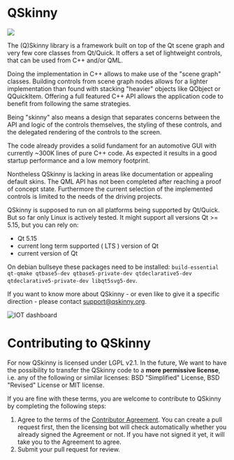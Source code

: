 # QSkinny

![](https://github.com/uwerat/qskinny/workflows/CI/badge.svg)

The (Q)Skinny library is a framework built on top of the Qt scene graph
and very few core classes from Qt/Quick. It offers a set of lightweight controls,
that can be used from C++ and/or QML.

Doing the implementation in C++ allows to make use of the "scene graph"
classes. Building controls from scene graph nodes allows for a lighter implementation
than found with stacking "heavier" objects like QObject or QQuickItem.
Offering a full featured C++ API allows the application code to benefit
from following the same strategies.

Being "skinny" also means a design that separates concerns between
the API and logic of the controls themselves, the styling of these controls,
and the delegated rendering of the controls to the screen.

The code already provides a solid fundament for an automotive GUI with
currently ~300K lines of pure C++ code. As expected it results
in a good startup performance and a low memory footprint.

Nontheless QSkinny is lacking in areas like documentation or appealing
default skins. The QML API has not been completed after reaching a
proof of concept state. Furthermore the current selection of the implemented
controls is limited to the needs of the driving projects.

QSkinny is supposed to run on all platforms being supported by Qt/Quick.
But so far only Linux is actively tested. 
It might support all versions Qt >= 5.15, but you can rely on:

- Qt 5.15
- current long term supported ( LTS ) version of Qt
- current version of Qt

On debian bullseye these packages need to be installed: `build-essential
qt-qmake qtbase5-dev qtbase5-private-dev qtdeclarative5-dev
qtdeclarative5-private-dev libqt5svg5-dev`.

If you want to know more about QSkinny - or even like to give it a specific
direction - please contact support@qskinny.org.

![IOT dashboard](/doc/images/iotdashboard.png)


# Contributing to QSkinny

For now QSkinny is licensed under LGPL v2.1. In the future, We want to have the
possibility to transfer the QSkinny code to a **more permissive license**, i.e.
any of the following or similar licenses: BSD "Simplified" License, BSD
"Revised" License or MIT license.

If you are fine with these terms, you are welcome to contribute to QSkinny by
completing the following steps:

1. Agree to the terms of the [Contributor Agreement](https://gist.github.com/uwerat/76b2f3df5e246cc468231f55f1d35e47#file-qskinny-cla-md).
  You can create a pull request first, then the licensing bot will check
  automatically whether you already signed the Agreement or not. If you have not
  signed it yet, it will take you to the Agreement to agree.
1. Submit your pull request for review.
